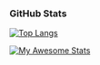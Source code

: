 ### GitHub Stats
[![Top Langs](https://github-readme-stats.vercel.app/api/top-langs/?username=Nitish222&langs_count=10&theme=radical)](https://github.com/anuraghazra/github-readme-stats)

[![My Awesome Stats](https://awesome-github-stats.azurewebsites.net/user-stats/Nitish222?cardType=level&theme=dark)](https://git.io/awesome-stats-card)
